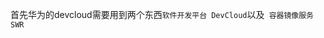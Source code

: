 首先华为的devcloud需要用到两个东西`软件开发平台 DevCloud`以及`
容器镜像服务 SWR`
<!--stackedit_data:
eyJoaXN0b3J5IjpbNTE2ODkyNzM2LC0yMDg4NzQ2NjEyXX0=
-->